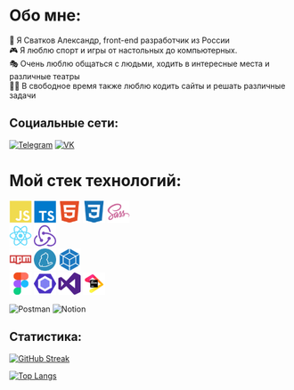 # Обо мне:

👋 Я Сватков Александр, front-end разработчик из России<br>🎮 Я люблю спорт и игры от настольных до компьютерных.<br>🎭 Очень люблю общаться с людьми, ходить в интересные места и различные театры<br>👨‍💻 В свободное время также люблю кодить сайты и решать различные задачи

## Социальные сети:

[![Telegram](https://img.shields.io/badge/Telegram-0088cc?logo=telegram&logoColor=white)](https://t.me/Spamjacket)
[![VK](https://img.shields.io/badge/Vk-0077FF?logo=vk&logoColor=white)](https://vk.com/ljacket)

# Мой стек технологий:

<div>
  <img src="https://github.com/devicons/devicon/blob/master/icons/javascript/javascript-plain.svg" title="js" alt="js" width="40" height="40"/>
  <img src="https://github.com/devicons/devicon/blob/master/icons/typescript/typescript-plain.svg" title="ts" alt="ts" width="40" height="40"/>
  <img src="https://github.com/devicons/devicon/blob/master/icons/html5/html5-plain.svg" title="html" alt="html" width="40" height="40"/>
  <img src="https://github.com/devicons/devicon/blob/master/icons/css3/css3-plain.svg" title="css" alt="css" width="40" height="40"/>
  <img src="https://github.com/devicons/devicon/blob/master/icons/sass/sass-original.svg" title="sass" alt="sass" width="40" height="40"/>
</div>

<div>
  <img src="https://github.com/devicons/devicon/blob/master/icons/react/react-original.svg" title="react" alt="react" width="40" height="40"/>
  <img src="https://github.com/devicons/devicon/blob/master/icons/redux/redux-original.svg" title="redux" alt="redux" width="40" height="40"/>
</div>

<div>
  <img src="https://github.com/devicons/devicon/blob/master/icons/npm/npm-original-wordmark.svg" title="npm" alt="npm" width="40" height="40"/>
  <img src="https://github.com/devicons/devicon/blob/master/icons/yarn/yarn-original.svg" title="yarn" alt="yarn" width="40" height="40"/>
  <img src="https://github.com/devicons/devicon/blob/master/icons/webpack/webpack-plain.svg" title="webpack" alt="webpack" width="40" height="40"/>
</div>

<div>
  <img src="https://github.com/devicons/devicon/blob/master/icons/figma/figma-original.svg" title="figma" alt="figma" width="40" height="40"/>
  <img src="https://github.com/devicons/devicon/blob/master/icons/eslint/eslint-original.svg" title="eslint" alt="eslint" width="40" height="40"/>
  <img src="https://github.com/devicons/devicon/blob/master/icons/visualstudio/visualstudio-plain.svg" title="visualstudio" alt="visualstudio" width="40" height="40"/>
  <img src="https://github.com/devicons/devicon/blob/master/icons/jetbrains/jetbrains-original.svg" title="jetbrains" alt="jetbrains" width="40" height="40"/>
</div>

![Postman](https://img.shields.io/badge/Postman-FF6C37?style=for-the-badge&logo=postman&logoColor=white) ![Notion](https://img.shields.io/badge/Notion-%23000000.svg?style=for-the-badge&logo=notion&logoColor=white)

## Статистика:

[![GitHub Streak](http://github-readme-streak-stats.herokuapp.com?user=SpamJacket&theme=dark&background=000000)](https://git.io/streak-stats)

[![Top Langs](https://github-readme-stats.vercel.app/api/top-langs/?username=SpamJacket&layout=compact&theme=vision-friendly-dark)](https://github.com/anuraghazra/github-readme-stats)
